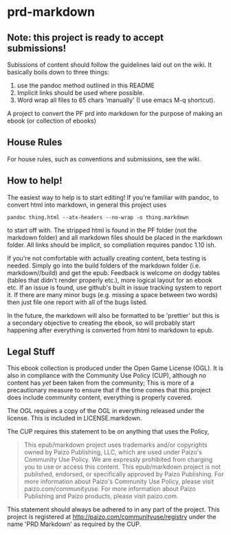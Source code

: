 # prd-markdown

## Note: this project is ready to accept submissions!

Subissions of content should follow the guidelines laid out on the wiki. It 
basically boils down to three things:

1. use the pandoc method outlined in this README
2. Implicit links should be used where possible.
3. Word wrap all files to 65 chars 'manually' (I use emacs M-q shortcut).

A project to convert the PF prd into markdown for the purpose of making
an ebook (or collection of ebooks)

## House Rules
For house rules, such as conventions and submissions, see the wiki.

## How to help!

The easiest way to help is to start editing! If you're familiar with pandoc, to
convert html into markdown, in general this project uses

    pandoc thing.html --atx-headers --no-wrap -o thing.markdown
    
to start off with. The stripped html is found in the PF folder (not the 
markdown folder) and all markdown files should be placed in the markdown folder. 
All links should be implicit, so compliation requires pandoc 1.10 ish.

If you're not comfortable with actually creating content, beta testing is needed. 
Simply go into the build folders of the markdown folder 
(i.e. markdown/<book of choice>/build) and get the epub. Feedback is welcome on 
dodgy tables (tables that didn't render properly etc.), more logical layout for
an ebook etc. If an issue is found, use github's built in issue tracking system
to report it. If there are many minor bugs (e.g. missing a space between two 
words) then just file one report with all of the bugs listed.

In the future, the markdown will also be formatted to be 'prettier' but this is a
secondary objective to creating the ebook, so will probably start happening after 
everything is converted from html to markdown to epub.

## Legal Stuff

This ebook collection is produced under the Open Game License (OGL). It is also in
compliance with the Community Use Policy (CUP), although no content has *yet* been
taken from the community; This is more of a precautionary measure to ensure that
if the time comes that this project does include community content, everything is
properly covered.

The OGL requires a copy of the OGL in everything released under the license. This 
is included in LICENSE.markdown.

The CUP requires this statement to be on anything that uses the Policy,

> This epub/markdown project uses trademarks and/or copyrights owned by Paizo 
> Publishing, LLC, which are used under Paizo's Community Use Policy. We are
> expressly prohibited from charging you to use or access this content. This 
> epub/markdown project is not published, endorsed, or specifically approved
> by Paizo Publishing. For more information about Paizo's Community Use Policy,
> please visit paizo.com/communityuse. For more information about Paizo Publishing
> and Paizo products, please visit paizo.com.

This statement should always be adhered to in any part of the project. This project
is registered at http://paizo.com/communityuse/registry under the name 'PRD Markdown'
as required by the CUP.
